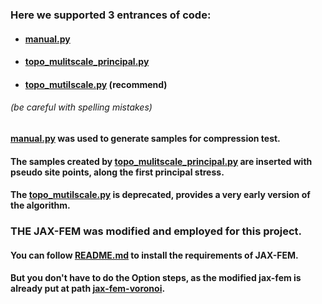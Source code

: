 
### Here we supported 3 entrances of code:
* #### [manual.py](manual.py)
* #### [topo_mulitscale_principal.py](topo_mulitscale_principal.py)
* #### [topo_mutilscale.py](topo_mutilscale.py) (recommend)
######  (be careful with spelling mistakes)
#### [manual.py](manual.py) was used to generate samples for compression test.
#### The samples created by [topo_mulitscale_principal.py](topo_mulitscale_principal.py) are inserted with pseudo site points, along the first principal stress.
#### The [topo_mutilscale.py](topo_mutilscale.py) is deprecated, provides a very early version of the algorithm.

### THE JAX-FEM was modified and employed for this project.
#### You can follow [README.md](..%2Fjax-fem-voronoi%2FREADME.md) to install the requirements of JAX-FEM.
#### But you don't have to do the Option steps, as the modified jax-fem is already put at path [jax-fem-voronoi](..%2Fjax-fem-voronoi).
